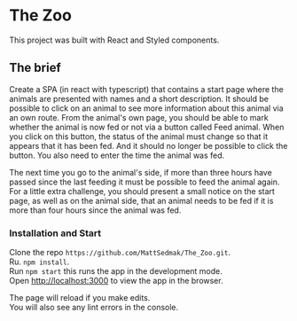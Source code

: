 # The Zoo

This project was built with React and Styled components.

## The brief

Create a SPA (in react with typescript) that contains a start page where the animals are presented with names and a short description. It should be possible to click on an animal to see more information about this animal via an own route. From the animal's own page, you should be able to mark whether the animal is now fed or not via a button called Feed animal. When you click on this button, the status of the animal must change so that it appears that it has been fed. And it should no longer be possible to click the button. You also need to enter the time the animal was fed.

The next time you go to the animal's side, if more than three hours have passed since the last feeding it must be possible to feed the animal again. For a little extra challenge, you should present a small notice on the start page, as well as on the animal side, that an animal needs to be fed if it is more than four hours since the animal was fed.

### Installation and Start

Clone the repo `https://github.com/MattSedmak/The_Zoo.git`.\
Ru. `npm install`.\
Run `npm start` this runs the app in the development mode.\
Open [http://localhost:3000](http://localhost:3000) to view the app in the browser.

The page will reload if you make edits.\
You will also see any lint errors in the console.
